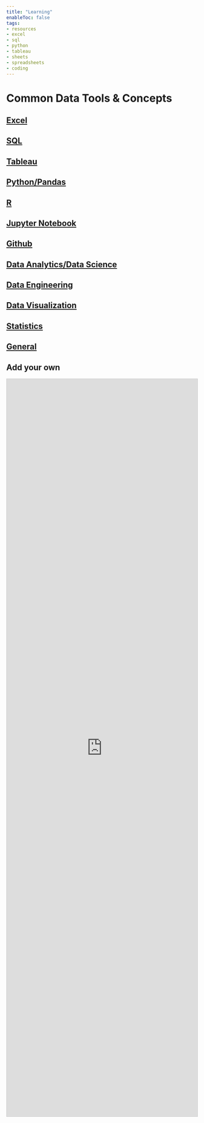 ```yaml
---
title: "Learning"
enableToc: false
tags:
- resources
- excel
- sql
- python
- tableau
- sheets
- spreadsheets
- coding
---
```

# Common Data Tools & Concepts

## [Excel](DataAnalytics/LearningResources/Excel/Excel.md)

## [SQL](DataAnalytics/LearningResources/SQL/SQL.md)

## [Tableau](DataAnalytics/LearningResources/Tableau/Tableau.md)

## [Python/Pandas](DataAnalytics/LearningResources/Python/Python.md)

## [R](DataAnalytics/LearningResources/R/R.md)

## [Jupyter Notebook](DataAnalytics/LearningResources/Jupyter/JupyterNotebook.md)

## [Github](DataAnalytics/LearningResources/Github/Github.md)

## [Data Analytics/Data Science](DataAnalytics/LearningResources/DataAnalysis/DataAnalysis-DataScience.md)

## [Data Engineering](DataAnalytics/LearningResources/DataEngineering/DataEngineering.md)

## [Data Visualization](DataAnalytics/LearningResources/DataVisualization/DataVisualization.md)

## [Statistics](DataAnalytics/LearningResources/Statistics/Statistics.md) 

## [General](DataAnalytics/LearningResources/General/General.md)


## Add your own

<script src="https://static.airtable.com/js/embed/embed_snippet_v1.js"></script><iframe class="airtable-embed airtable-dynamic-height" src="https://airtable.com/embed/shr1RJyOzKDn3dvQf?backgroundColor=blue" frameborder="0" onmousewheel="" width="100%" height="1949" style="background: transparent; border: 1px solid #ccc;"></iframe>